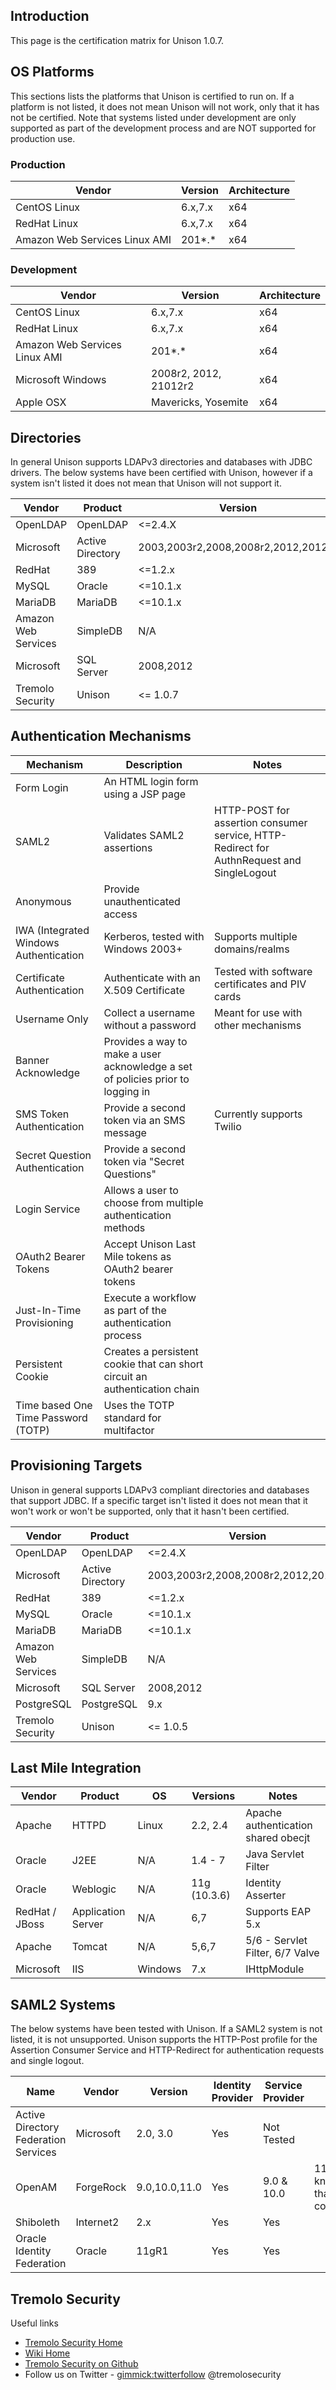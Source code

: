 Introduction
------------

This page is the certification matrix for Unison 1.0.7.

OS Platforms
------------

This sections lists the platforms that Unison is certified to run on. If a platform is not listed, it does not mean Unison will not work, only that it has not be certified. Note that systems listed under development are only supported as part of the development process and are NOT supported for production use.

### Production

| Vendor                        | Version | Architecture |
|-------------------------------|---------|--------------|
| CentOS Linux                  | 6.x,7.x     | x64          |
| RedHat Linux                  | 6.x,7.x     | x64          |
| Amazon Web Services Linux AMI | 201*.\* | x64          |

### Development

| Vendor                        | Version               | Architecture |
|-------------------------------|-----------------------|--------------|
| CentOS Linux                  | 6.x,7.x                   | x64          |
| RedHat Linux                  | 6.x,7.x                   | x64          |
| Amazon Web Services Linux AMI | 201*.\*               | x64          |
| Microsoft Windows             | 2008r2, 2012, 21012r2 | x64          |
| Apple OSX                     | Mavericks, Yosemite   | x64          |

Directories
-----------

In general Unison supports LDAPv3 directories and databases with JDBC drivers. The below systems have been certified with Unison, however if a system isn't listed it does not mean that Unison will not support it.

| Vendor              | Product          | Version                             | Notes |
|---------------------|------------------|-------------------------------------|-------|
| OpenLDAP            | OpenLDAP         | &lt;=2.4.X                          |       |
| Microsoft           | Active Directory | 2003,2003r2,2008,2008r2,2012,2012r2 |       |
| RedHat              | 389              | &lt;=1.2.x                          |       |
| MySQL               | Oracle           | &lt;=10.1.x                            |       |
| MariaDB               | MariaDB           | &lt;=10.1.x                            |       |
| Amazon Web Services | SimpleDB         | N/A                                 |       |
| Microsoft           | SQL Server       | 2008,2012                           |       |
| Tremolo Security    | Unison           | &lt;= 1.0.7                         |       |

Authentication Mechanisms
-------------------------

| Mechanism                              | Description                                                                     | Notes                                                                                     |
|----------------------------------------|---------------------------------------------------------------------------------|-------------------------------------------------------------------------------------------|
| Form Login                             | An HTML login form using a JSP page                                             |                                                                                           |
| SAML2                                  | Validates SAML2 assertions                                                      | HTTP-POST for assertion consumer service, HTTP-Redirect for AuthnRequest and SingleLogout |
| Anonymous                              | Provide unauthenticated access                                                  |                                                                                           |
| IWA (Integrated Windows Authentication | Kerberos, tested with Windows 2003+                                             | Supports multiple domains/realms                                                          |
| Certificate Authentication             | Authenticate with an X.509 Certificate                                          | Tested with software certificates and PIV cards                                           |
| Username Only                          | Collect a username without a password                                           | Meant for use with other mechanisms                                                       |
| Banner Acknowledge                     | Provides a way to make a user acknowledge a set of policies prior to logging in |                                                                                           |
| SMS Token Authentication               | Provide a second token via an SMS message                                       | Currently supports Twilio                                                                 |
| Secret Question Authentication         | Provide a second token via "Secret Questions"                                   |                                                                                           |
| Login Service                          | Allows a user to choose from multiple authentication methods                    |                                                                                           |
| OAuth2 Bearer Tokens                   | Accept Unison Last Mile tokens as OAuth2 bearer tokens                          |                                                                                           |
| Just-In-Time Provisioning              | Execute a workflow as part of the authentication process                        |                                                                                           |
| Persistent Cookie                      | Creates a persistent cookie that can short circuit an authentication chain      |                                                                                           |
| Time based One Time Password (TOTP)    | Uses the TOTP standard for multifactor                                          |                                                                                           |

Provisioning Targets
--------------------

Unison in general supports LDAPv3 compliant directories and databases that support JDBC. If a specific target isn't listed it does not mean that it won't work or won't be supported, only that it hasn't been certified.

| Vendor              | Product          | Version                             | Notes |
|---------------------|------------------|-------------------------------------|-------|
| OpenLDAP            | OpenLDAP         | &lt;=2.4.X                          |       |
| Microsoft           | Active Directory | 2003,2003r2,2008,2008r2,2012,2012r2 |       |
| RedHat              | 389              | &lt;=1.2.x                          |       |
| MySQL               | Oracle           | &lt;=10.1.x                            |       |
| MariaDB               | MariaDB           | &lt;=10.1.x                            |       |
| Amazon Web Services | SimpleDB         | N/A                                 |       |
| Microsoft           | SQL Server       | 2008,2012                           |       |
| PostgreSQL          | PostgreSQL       | 9.x                                 |       |
| Tremolo Security    | Unison           | &lt;= 1.0.5                         |       |

Last Mile Integration
---------------------

| Vendor         | Product            | OS      | Versions     | Notes                               |
|----------------|--------------------|---------|--------------|-------------------------------------|
| Apache         | HTTPD              | Linux   | 2.2, 2.4     | Apache authentication shared obecjt |
| Oracle         | J2EE               | N/A     | 1.4 - 7      | Java Servlet Filter                 |
| Oracle         | Weblogic           | N/A     | 11g (10.3.6) | Identity Asserter                   |
| RedHat / JBoss | Application Server | N/A     | 6,7          | Supports EAP 5.x                    |
| Apache         | Tomcat             | N/A     | 5,6,7        | 5/6 - Servlet Filter, 6/7 Valve     |
| Microsoft      | IIS                | Windows | 7.x          | IHttpModule                         |

SAML2 Systems
-------------

The below systems have been tested with Unison. If a SAML2 system is not listed, it is not unsupported. Unison supports the HTTP-Post profile for the Assertion Consumer Service and HTTP-Redirect for authentication requests and single logout.

| Name                                 | Vendor    | Version       | Identity Provider | Service Provider | Notes                                          |
|--------------------------------------|-----------|---------------|-------------------|------------------|------------------------------------------------|
| Active Directory Federation Services | Microsoft | 2.0, 3.0      | Yes               | Not Tested       |                                                |
| OpenAM                               | ForgeRock | 9.0,10.0,11.0 | Yes               | 9.0 & 10.0       | 11.0 has a known bug that breaks compatability |
| Shiboleth                            | Internet2 | 2.x           | Yes               | Yes              |                                                |
| Oracle Identity Federation           | Oracle    | 11gR1         | Yes               | Yes              |                                                |

Tremolo Security
----------------
Useful links

* [Tremolo Security Home](https://www.tremolosecurity.com/)
* [Wiki Home](https://www.tremolosecurity.com/wiki/#!index.md)
* [Tremolo Security on Github](https://www.github.com/tremolosecurity/)
* Follow us on Twitter - [gimmick:twitterfollow](tremolosecurity) @tremolosecurity
